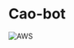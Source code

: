 # Cao-bot

![AWS](https://img.shields.io/badge/AWS-%23FF9900.svg?style=for-the-badge&logo=amazon-aws&logoColor=white)

